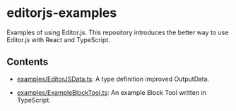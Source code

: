 # editorjs-examples

Examples of using Editor.js.
This repository introduces the better way to use Editor.js with React and TypeScript.

## Contents

- [examples/EditorJSData.ts](https://github.com/hata6502/editorjs-examples/blob/main/examples/EditorJSData.ts): A type definition improved OutputData.

- [examples/ExampleBlockTool.ts](https://github.com/hata6502/editorjs-examples/blob/main/examples/ExampleBlockTool.ts): An example Block Tool written in TypeScript.
